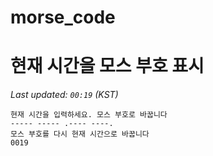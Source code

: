 # morse_code
# 현재 시간을 모스 부호 표시
<!-- MORSE_TIME_START -->
_Last updated: `00:19` (KST)_

```
현재 시간을 입력하세요. 모스 부호로 바꿉니다
----- ----- .---- ----.
모스 부호를 다시 현재 시간으로 바꿉니다
0019
```
<!-- MORSE_TIME_END -->

